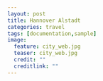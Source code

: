 ```yaml
---
layout: post
title: Hannover Alstadt
categories: travel
tags: [documentation,sample]
image:
  feature: city_web.jpg
  teaser: city_web.jpg
  credit: ""
  creditlink: ""
---
```

